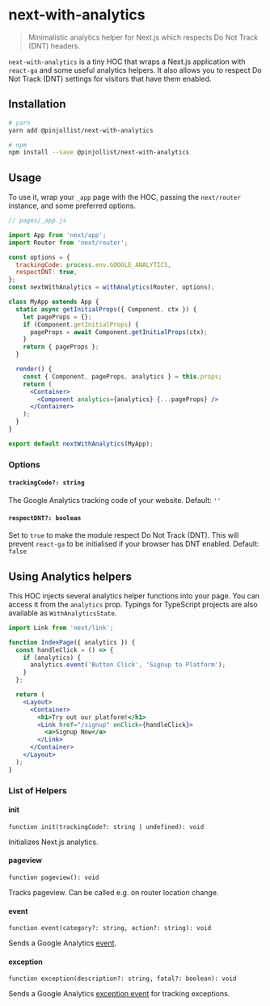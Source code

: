 # next-with-analytics

> Minimalistic analytics helper for Next.js which respects Do Not Track (DNT) headers.

`next-with-analytics` is a tiny HOC that wraps a Next.js application with `react-ga` and some useful analytics helpers. It also allows you to respect Do Not Track (DNT) settings for visitors that have them enabled.

## Installation

```bash
# yarn
yarn add @pinjollist/next-with-analytics

# npm
npm install --save @pinjollist/next-with-analytics
```

## Usage

To use it, wrap your `_app` page with the HOC, passing the `next/router` instance, and some preferred options.

```jsx
// pages/_app.js

import App from 'next/app';
import Router from 'next/router';

const options = {
  trackingCode: process.env.GOOGLE_ANALYTICS,
  respectDNT: true,
};
const nextWithAnalytics = withAnalytics(Router, options);

class MyApp extends App {
  static async getInitialProps({ Component, ctx }) {
    let pageProps = {};
    if (Component.getInitialProps) {
      pageProps = await Component.getInitialProps(ctx);
    }
    return { pageProps };
  }

  render() {
    const { Component, pageProps, analytics } = this.props;
    return (
      <Container>
        <Component analytics={analytics} {...pageProps} />
      </Container>
    );
  }
}

export default nextWithAnalytics(MyApp);
```

### Options

#### `trackingCode?: string`

The Google Analytics tracking code of your website. Default: `''`

#### `respectDNT?: boolean`

Set to `true` to make the module respect Do Not Track (DNT). This will prevent `react-ga` to be initialised if your browser has DNT enabled. Default: `false`

## Using Analytics helpers

This HOC injects several analytics helper functions into your page. You can access it from the `analytics` prop. Typings for TypeScript projects are also available as `WithAnalyticsState`.

```jsx
import Link from 'next/link';

function IndexPage({ analytics }) {
  const handleClick = () => {
    if (analytics) {
      analytics.event('Button Click', 'Signup to Platform');
    }
  };

  return (
    <Layout>
      <Container>
        <h1>Try out our platform!</h1>
        <Link href="/signup" onClick={handleClick}>
          <a>Signup Now</a>
        </Link>
      </Container>
    </Layout>
  );
}
```

### List of Helpers

#### init

`function init(trackingCode?: string | undefined): void`

Initializes Next.js analytics.

#### pageview

`function pageview(): void`

Tracks pageview. Can be called e.g. on router location change.

#### event

`function event(category?: string, action?: string): void`

Sends a Google Analytics [event](https://developers.google.com/analytics/devguides/collection/analyticsjs/events).

#### exception

`function exception(description?: string, fatal?: boolean): void`

Sends a Google Analytics [exception event](https://developers.google.com/analytics/devguides/collection/analyticsjs/exceptions) for tracking exceptions.
